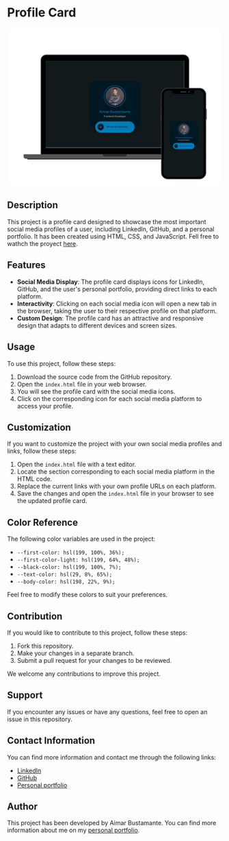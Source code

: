 # Profile Card

![Profile Card](img/profile-card-mockup.png)

## Description
This project is a profile card designed to showcase the most important social media profiles of a user, including LinkedIn, GitHub, and a personal portfolio. It has been created using HTML, CSS, and JavaScript. Fell free to wathch the proyect [here](https://aimarbustamante.github.io/Profile-card/).

## Features

- **Social Media Display**: The profile card displays icons for LinkedIn, GitHub, and the user's personal portfolio, providing direct links to each platform.
- **Interactivity**: Clicking on each social media icon will open a new tab in the browser, taking the user to their respective profile on that platform.
- **Custom Design**: The profile card has an attractive and responsive design that adapts to different devices and screen sizes.

## Usage

To use this project, follow these steps:

1. Download the source code from the GitHub repository.
2. Open the `index.html` file in your web browser.
3. You will see the profile card with the social media icons.
4. Click on the corresponding icon for each social media platform to access your profile.

## Customization

If you want to customize the project with your own social media profiles and links, follow these steps:

1. Open the `index.html` file with a text editor.
2. Locate the section corresponding to each social media platform in the HTML code.
3. Replace the current links with your own profile URLs on each platform.
4. Save the changes and open the `index.html` file in your browser to see the updated profile card.

## Color Reference

The following color variables are used in the project:

- `--first-color: hsl(199, 100%, 36%);`
- `--first-color-light: hsl(199, 64%, 48%);`
- `--black-color: hsl(199, 100%, 7%);`
- `--text-color: hsl(29, 8%, 65%);`
- `--body-color: hsl(198, 22%, 9%);`

Feel free to modify these colors to suit your preferences.

## Contribution

If you would like to contribute to this project, follow these steps:

1. Fork this repository.
2. Make your changes in a separate branch.
3. Submit a pull request for your changes to be reviewed.

We welcome any contributions to improve this project.

## Support

If you encounter any issues or have any questions, feel free to open an issue in this repository.

## Contact Information

You can find more information and contact me through the following links:

- [LinkedIn](https://www.linkedin.com/in/aimarbustamante/)
- [GitHub](https://github.com/AimarBustamante)
- [Personal portfolio](https://aimarbusta.netlify.app/)

## Author

This project has been developed by Aimar Bustamante. You can find more information about me on my [personal portfolio](https://aimarbusta.netlify.app/).
